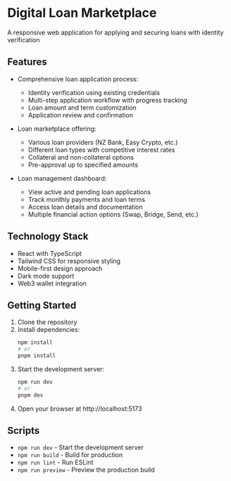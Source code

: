 # Digital Loan Marketplace

A responsive web application for applying and securing loans with identity verification

## Features

- Comprehensive loan application process:
  - Identity verification using existing credentials
  - Multi-step application workflow with progress tracking
  - Loan amount and term customization
  - Application review and confirmation

- Loan marketplace offering:
  - Various loan providers (NZ Bank, Easy Crypto, etc.)
  - Different loan types with competitive interest rates
  - Collateral and non-collateral options
  - Pre-approval up to specified amounts

- Loan management dashboard:
  - View active and pending loan applications
  - Track monthly payments and loan terms
  - Access loan details and documentation
  - Multiple financial action options (Swap, Bridge, Send, etc.)

## Technology Stack

- React with TypeScript
- Tailwind CSS for responsive styling
- Mobile-first design approach
- Dark mode support
- Web3 wallet integration

## Getting Started

1. Clone the repository
2. Install dependencies:
   ```bash
   npm install
   # or
   pnpm install
   ```
3. Start the development server:
   ```bash
   npm run dev
   # or
   pnpm dev
   ```
4. Open your browser at http://localhost:5173

## Scripts

- `npm run dev` - Start the development server
- `npm run build` - Build for production
- `npm run lint` - Run ESLint
- `npm run preview` - Preview the production build
